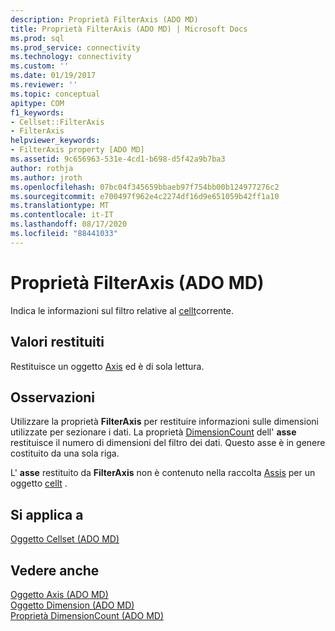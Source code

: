 ```yaml
---
description: Proprietà FilterAxis (ADO MD)
title: Proprietà FilterAxis (ADO MD) | Microsoft Docs
ms.prod: sql
ms.prod_service: connectivity
ms.technology: connectivity
ms.custom: ''
ms.date: 01/19/2017
ms.reviewer: ''
ms.topic: conceptual
apitype: COM
f1_keywords:
- Cellset::FilterAxis
- FilterAxis
helpviewer_keywords:
- FilterAxis property [ADO MD]
ms.assetid: 9c656963-531e-4cd1-b698-d5f42a9b7ba3
author: rothja
ms.author: jroth
ms.openlocfilehash: 07bc04f345659bbaeb97f754bb00b124977276c2
ms.sourcegitcommit: e700497f962e4c2274df16d9e651059b42ff1a10
ms.translationtype: MT
ms.contentlocale: it-IT
ms.lasthandoff: 08/17/2020
ms.locfileid: "88441033"
---
```

# <a name="filteraxis-property-ado-md"></a>Proprietà FilterAxis (ADO MD)
Indica le informazioni sul filtro relative al [cellt](../../../ado/reference/ado-md-api/cellset-object-ado-md.md)corrente.  
  
## <a name="return-values"></a>Valori restituiti  
 Restituisce un oggetto [Axis](../../../ado/reference/ado-md-api/axis-object-ado-md.md) ed è di sola lettura.  
  
## <a name="remarks"></a>Osservazioni  
 Utilizzare la proprietà **FilterAxis** per restituire informazioni sulle dimensioni utilizzate per sezionare i dati. La proprietà [DimensionCount](../../../ado/reference/ado-md-api/dimensioncount-property-ado-md.md) dell' **asse** restituisce il numero di dimensioni del filtro dei dati. Questo asse è in genere costituito da una sola riga.  
  
 L' **asse** restituito da **FilterAxis** non è contenuto nella raccolta [Assis](../../../ado/reference/ado-md-api/axes-collection-ado-md.md) per un oggetto [cellt](../../../ado/reference/ado-md-api/cellset-object-ado-md.md) .  
  
## <a name="applies-to"></a>Si applica a  
 [Oggetto Cellset (ADO MD)](../../../ado/reference/ado-md-api/cellset-object-ado-md.md)  
  
## <a name="see-also"></a>Vedere anche  
 [Oggetto Axis (ADO MD)](../../../ado/reference/ado-md-api/axis-object-ado-md.md)   
 [Oggetto Dimension (ADO MD)](../../../ado/reference/ado-md-api/dimension-object-ado-md.md)   
 [Proprietà DimensionCount (ADO MD)](../../../ado/reference/ado-md-api/dimensioncount-property-ado-md.md)
